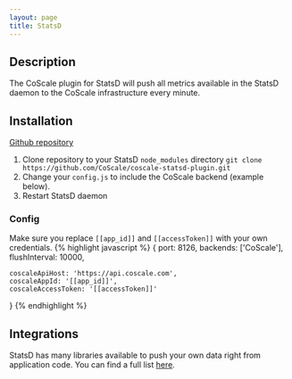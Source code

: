 ```yaml
---
layout: page
title: StatsD
---
```

## Description
The CoScale plugin for StatsD will push all metrics available in the StatsD daemon to the CoScale infrastructure every minute.

## Installation
<a href="https://github.com/CoScale/coscale-statsd-plugin" target="_blank" class="btn btn-large btn-info"><i class="fa fa-3x fa-fw fa-github-square"></i> Github repository</a>

1. Clone repository to your StatsD `node_modules` directory
    `git clone https://github.com/CoScale/coscale-statsd-plugin.git`
2. Change your `config.js` to include the CoScale backend (example below).
3. Restart StatsD daemon

### Config
Make sure you replace `[[app_id]]` and `[[accessToken]]` with your own credentials.
{% highlight javascript %}
{
    port: 8126,
    backends: ['CoScale'],
    flushInterval: 10000,

    coscaleApiHost: 'https://api.coscale.com',
    coscaleAppId: '[[app_id]]',
    coscaleAccessToken: '[[accessToken]]'
}
{% endhighlight %}

## Integrations

StatsD has many libraries available to push your own data right from application code. You can find a full list <a href="https://github.com/etsy/statsd/wiki" target="_BLANK">here</a>.
